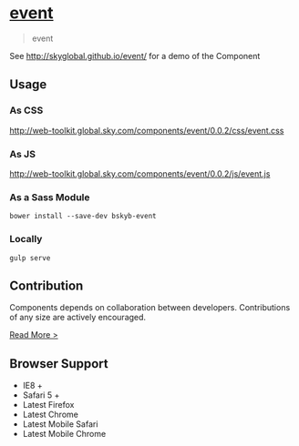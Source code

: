 [event](http://skyglobal.github.io/event/) 
========================

> event

See http://skyglobal.github.io/event/ for a demo of the Component

## Usage

### As CSS

http://web-toolkit.global.sky.com/components/event/0.0.2/css/event.css

### As JS

http://web-toolkit.global.sky.com/components/event/0.0.2/js/event.js

### As a Sass Module

`bower install --save-dev bskyb-event`

### Locally

`gulp serve`

## Contribution

Components depends on collaboration between developers. Contributions of any size are actively encouraged.

[Read More >](CONTRIBUTING.md)

## Browser Support

 * IE8 +
 * Safari 5 +
 * Latest Firefox
 * Latest Chrome
 * Latest Mobile Safari
 * Latest Mobile Chrome
